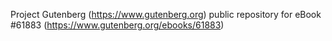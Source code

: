 Project Gutenberg (https://www.gutenberg.org) public repository for eBook #61883 (https://www.gutenberg.org/ebooks/61883)
